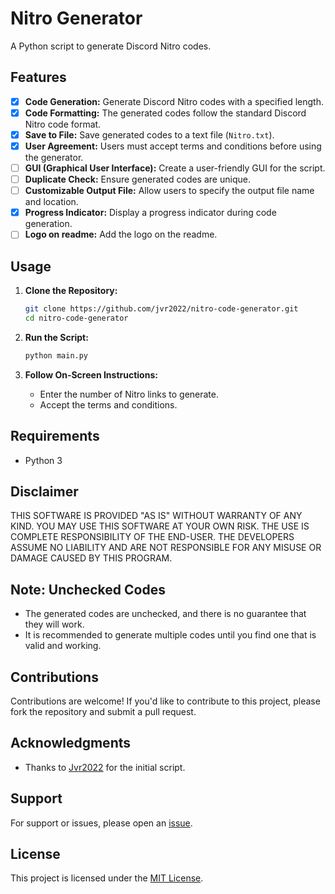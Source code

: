 # Nitro Generator

A Python script to generate Discord Nitro codes.

## Features

- [x] **Code Generation:** Generate Discord Nitro codes with a specified length.
- [x] **Code Formatting:** The generated codes follow the standard Discord Nitro code format.
- [x] **Save to File:** Save generated codes to a text file (`Nitro.txt`).
- [x] **User Agreement:** Users must accept terms and conditions before using the generator.
- [ ] **GUI (Graphical User Interface):** Create a user-friendly GUI for the script.
- [ ] **Duplicate Check:** Ensure generated codes are unique.
- [ ] **Customizable Output File:** Allow users to specify the output file name and location.
- [x] **Progress Indicator:** Display a progress indicator during code generation.
- [ ] **Logo on readme:** Add the logo on the readme.

## Usage

1. **Clone the Repository:**

    ```bash
    git clone https://github.com/jvr2022/nitro-code-generator.git
    cd nitro-code-generator
    ```

2. **Run the Script:**

    ```bash
    python main.py
    ```

3. **Follow On-Screen Instructions:**

    - Enter the number of Nitro links to generate.
    - Accept the terms and conditions.

## Requirements

- Python 3

## Disclaimer

THIS SOFTWARE IS PROVIDED "AS IS" WITHOUT WARRANTY OF ANY KIND. YOU MAY USE THIS SOFTWARE AT YOUR OWN RISK. THE USE IS COMPLETE RESPONSIBILITY OF THE END-USER. THE DEVELOPERS ASSUME NO LIABILITY AND ARE NOT RESPONSIBLE FOR ANY MISUSE OR DAMAGE CAUSED BY THIS PROGRAM.

## Note: Unchecked Codes

- The generated codes are unchecked, and there is no guarantee that they will work.
- It is recommended to generate multiple codes until you find one that is valid and working.

## Contributions

Contributions are welcome! If you'd like to contribute to this project, please fork the repository and submit a pull request.

## Acknowledgments

- Thanks to [Jvr2022](https://github.com/Jvr2022) for the initial script.

## Support

For support or issues, please open an [issue](https://github.com/jvr2022/nitro-generator/issues).

## License

This project is licensed under the [MIT License](LICENSE).
